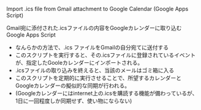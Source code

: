 Import .ics file from Gmail attachment to Google Calendar (Google Apps Script)

Gmail宛に添付された.icsファイルの内容をGoogleカレンダーに取り込む Google Apps Script

- なんらかの方法で、.ics ファイルをGmailの自分宛てに送付する
- このスクリプトを実行すると、その.icsファイルに登録されているイベントが、指定したGooleカレンダーにインポートされる。
- .icsファイルの取り込みを終えると、当該のメールはゴミ箱に入る
- このスクリプトを定期的に実行させることで、所望するカレンダーとGoogleカレンダーの擬似的な同期が行われる。
- (Googleカレンダーにはinternet上の.icsを購読する機能が備わっているが、1日に一回程度しか同期せず、使い物にならない)
